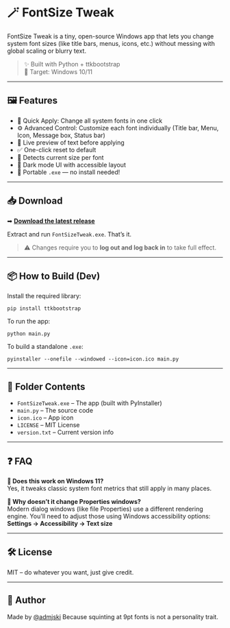 # 🪄 FontSize Tweak

FontSize Tweak is a tiny, open-source Windows app that lets you change system font sizes (like title bars, menus, icons, etc.) without messing with global scaling or blurry text.

> ✨ Built with Python + ttkbootstrap  
> 🎯 Target: Windows 10/11

---

## 🖼️ Features

- 🔘 Quick Apply: Change all system fonts in one click  
- ⚙️ Advanced Control: Customize each font individually (Title bar, Menu, Icon, Message box, Status bar)  
- 👀 Live preview of text before applying  
- ✅ One-click reset to default  
- 🧠 Detects current size per font  
- 🌙 Dark mode UI with accessible layout  
- 🧊 Portable `.exe` — no install needed!

---

## 📥 Download

➡ [**Download the latest release**](https://github.com/uxillary/font-size-tweak/releases/latest/download/FontSizeTweak-v1.0.zip)

Extract and run `FontSizeTweak.exe`. That’s it.

> ⚠️ Changes require you to **log out and log back in** to take full effect.

---

## 📦 How to Build (Dev)

Install the required library:

```
pip install ttkbootstrap
```

To run the app:

```
python main.py
```

To build a standalone `.exe`:

```
pyinstaller --onefile --windowed --icon=icon.ico main.py
```

---

## 📁 Folder Contents

- `FontSizeTweak.exe` – The app (built with PyInstaller)  
- `main.py` – The source code  
- `icon.ico` – App icon  
- `LICENSE` – MIT License  
- `version.txt` – Current version info  

---

## ❓ FAQ

**💬 Does this work on Windows 11?**  
Yes, it tweaks classic system font metrics that still apply in many places.

**🧩 Why doesn’t it change Properties windows?**  
Modern dialog windows (like file Properties) use a different rendering engine. You'll need to adjust those using Windows accessibility options:  
**Settings → Accessibility → Text size**

---

## 🛠️ License

MIT – do whatever you want, just give credit.

---

## 🧠 Author

Made by [@admjski](https://github.com/uxillary)
Because squinting at 9pt fonts is not a personality trait.

